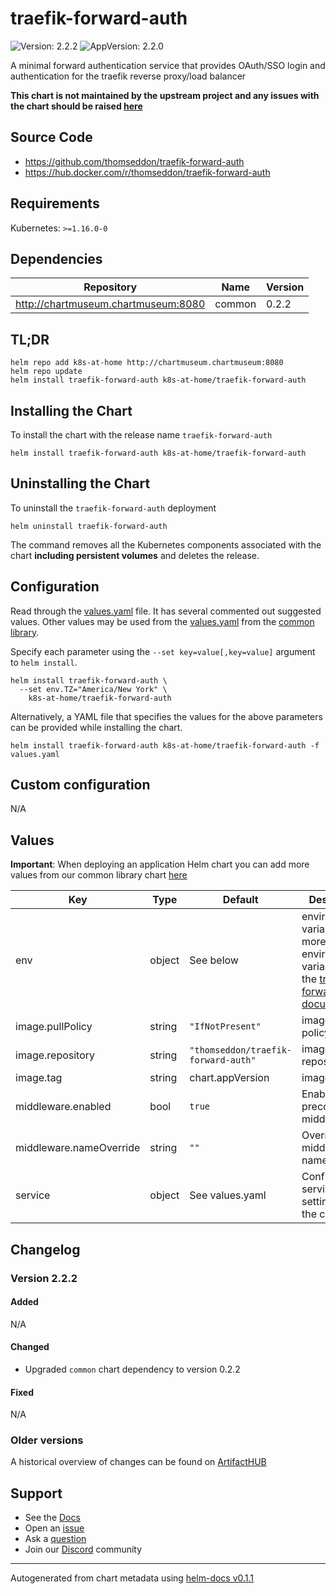 # traefik-forward-auth

![Version: 2.2.2](https://img.shields.io/badge/Version-2.2.2-informational?style=flat-square) ![AppVersion: 2.2.0](https://img.shields.io/badge/AppVersion-2.2.0-informational?style=flat-square)

A minimal forward authentication service that provides OAuth/SSO login and authentication for the traefik reverse proxy/load balancer

**This chart is not maintained by the upstream project and any issues with the chart should be raised [here](https://github.com/k8s-at-home/charts/issues/new/choose)**

## Source Code

* <https://github.com/thomseddon/traefik-forward-auth>
* <https://hub.docker.com/r/thomseddon/traefik-forward-auth>

## Requirements

Kubernetes: `>=1.16.0-0`

## Dependencies

| Repository | Name | Version |
|------------|------|---------|
| http://chartmuseum.chartmuseum:8080 | common | 0.2.2 |

## TL;DR

```console
helm repo add k8s-at-home http://chartmuseum.chartmuseum:8080
helm repo update
helm install traefik-forward-auth k8s-at-home/traefik-forward-auth
```

## Installing the Chart

To install the chart with the release name `traefik-forward-auth`

```console
helm install traefik-forward-auth k8s-at-home/traefik-forward-auth
```

## Uninstalling the Chart

To uninstall the `traefik-forward-auth` deployment

```console
helm uninstall traefik-forward-auth
```

The command removes all the Kubernetes components associated with the chart **including persistent volumes** and deletes the release.

## Configuration

Read through the [values.yaml](./values.yaml) file. It has several commented out suggested values.
Other values may be used from the [values.yaml](https://github.com/k8s-at-home/library-charts/tree/main/charts/stable/common/values.yaml) from the [common library](https://github.com/k8s-at-home/library-charts/tree/main/charts/stable/common).

Specify each parameter using the `--set key=value[,key=value]` argument to `helm install`.

```console
helm install traefik-forward-auth \
  --set env.TZ="America/New York" \
    k8s-at-home/traefik-forward-auth
```

Alternatively, a YAML file that specifies the values for the above parameters can be provided while installing the chart.

```console
helm install traefik-forward-auth k8s-at-home/traefik-forward-auth -f values.yaml
```

## Custom configuration

N/A

## Values

**Important**: When deploying an application Helm chart you can add more values from our common library chart [here](https://github.com/k8s-at-home/library-charts/tree/main/charts/stable/common)

| Key | Type | Default | Description |
|-----|------|---------|-------------|
| env | object | See below | environment variables. See more environment variables in the [traefik-forward-auth documentation](https://github.com/thomseddon/traefik-forward-auth#configuration) |
| image.pullPolicy | string | `"IfNotPresent"` | image pull policy |
| image.repository | string | `"thomseddon/traefik-forward-auth"` | image repository |
| image.tag | string | chart.appVersion | image tag |
| middleware.enabled | bool | `true` | Enable a preconfigured middleware. |
| middleware.nameOverride | string | `""` | Override the middleware name. |
| service | object | See values.yaml | Configures service settings for the chart. |

## Changelog

### Version 2.2.2

#### Added

N/A

#### Changed

* Upgraded `common` chart dependency to version 0.2.2

#### Fixed

N/A

### Older versions

A historical overview of changes can be found on [ArtifactHUB](https://artifacthub.io/packages/helm/k8s-at-home/traefik-forward-auth?modal=changelog)

## Support

- See the [Docs](https://docs.k8s-at-home.com/our-helm-charts/getting-started/)
- Open an [issue](https://github.com/k8s-at-home/charts/issues/new/choose)
- Ask a [question](https://github.com/k8s-at-home/organization/discussions)
- Join our [Discord](https://discord.gg/sTMX7Vh) community

----------------------------------------------
Autogenerated from chart metadata using [helm-docs v0.1.1](https://github.com/k8s-at-home/helm-docs/releases/v0.1.1)
